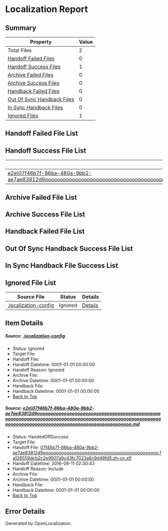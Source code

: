 # <a name='report-top'></a> Localization Report

## Summary
 Property | Value 
 -------- | ----- 
 Total Files | 2
[ Handoff Failed Files ](#handoff-failed-list)| 0
[ Handoff Success Files ](#handoff-success-list)| 1
[ Archive Failed Files ](#archive-failed-list)| 0
[ Archive Success Files ](#archive-success-list)| 0
[ Handback Failed Files ](#handback-failed-list)| 0
[ Out Of Sync Handback Files ](#outofsync-handback-success-list)| 0
[ In Sync Handback Files ](#insync-handback-success-list)| 0
[ Ignored Files ](#ignored-list)| 1

## <a name='handoff-failed-list'></a> Handoff Failed File List

## <a name='handoff-success-list'></a> Handoff Success File List
 Source File | Status | Details 
 ----------- | ------ | ------- 
 [e2e\07f46b7f-86ba-480a-9bb2-ae7ae83812d9ooooooooooooooooooooooooooooooooooooooooooooooooooooooooooooooooooooooooooooooooooooooooooooooooooooooooooooooooooooooooooooooooooooooooooooooooooooooo.md](https://github.com/OpenLocalizationTestOrg/oltest/blob/e71b12414be5d26712f8f7e201dfaf5dc3ad9a9a/e2e/07f46b7f-86ba-480a-9bb2-ae7ae83812d9ooooooooooooooooooooooooooooooooooooooooooooooooooooooooooooooooooooooooooooooooooooooooooooooooooooooooooooooooooooooooooooooooooooooooooooooooooooooo.md) | HandedOffSuccess | [Details](#073466c306a96fdb72e37c5fe8786319198f6b3f1)

## <a name='archive-failed-list'></a> Archive Failed File List

## <a name='archive-success-list'></a> Archive Success File List

## <a name='handback-failed-list'></a> Handback Failed File List

## <a name='outofsync-handback-success-list'></a> Out Of Sync Handback Success File List

## <a name='insync-handback-success-list'></a> In Sync Handback File Success List

## <a name='ignored-list'></a> Ignored File List
 Source File | Status | Details 
 ----------- | ------ | ------- 
 [.localization-config](https://github.com/OpenLocalizationTestOrg/oltest/blob/e71b12414be5d26712f8f7e201dfaf5dc3ad9a9a/.localization-config) | Ignored | [Details](#3d4f252ac210baf56311d7e97dcc2db10974dbd20)

## Item Details
##### <a name='3d4f252ac210baf56311d7e97dcc2db10974dbd20'></a> Source: [.localization-config](https://github.com/OpenLocalizationTestOrg/oltest/blob/e71b12414be5d26712f8f7e201dfaf5dc3ad9a9a/.localization-config)
* Status: Ignored
* Target File: 
* Handoff File: 
* Handoff Datetime: 0001-01-01 00:00:00
* Handoff Reason: Ignored
* Archive File: 
* Archive Datetime: 0001-01-01 00:00:00
* Handback File: 
* Handback Datetime: 0001-01-01 00:00:00
* [Back to Top](#report-top)

##### <a name='073466c306a96fdb72e37c5fe8786319198f6b3f1'></a> Source: [e2e\07f46b7f-86ba-480a-9bb2-ae7ae83812d9ooooooooooooooooooooooooooooooooooooooooooooooooooooooooooooooooooooooooooooooooooooooooooooooooooooooooooooooooooooooooooooooooooooooooooooooooooooooo.md](https://github.com/OpenLocalizationTestOrg/oltest/blob/e71b12414be5d26712f8f7e201dfaf5dc3ad9a9a/e2e/07f46b7f-86ba-480a-9bb2-ae7ae83812d9ooooooooooooooooooooooooooooooooooooooooooooooooooooooooooooooooooooooooooooooooooooooooooooooooooooooooooooooooooooooooooooooooooooooooooooooooooooooo.md)
* Status: HandedOffSuccess
* Target File: 
* Handoff File: [07f46b7f-86ba-480a-9bb2-ae7ae83812d9oooooooooooooooooooooooooooooooooooooooooooo.fa128559dcb2c2e9907a9c43fc7023a6c9d48fd5.zh-cn.xlf](https://github.com/OpenLocalizationTestOrg/olhandoff-e2e/blob/53e75427c2649ddcd16a2c95c236eeb322fb3491/ol-handoff/OpenLocalizationTestOrg/ol-test-zhcn/ci/ht/07f46b7f-86ba-480a-9bb2-ae7ae83812d9oooooooooooooooooooooooooooooooooooooooooooo.fa128559dcb2c2e9907a9c43fc7023a6c9d48fd5.zh-cn.xlf)
* Handoff Datetime: 2016-08-11 02:30:43
* Handoff Reason: Include
* Archive File: 
* Archive Datetime: 0001-01-01 00:00:00
* Handback File: 
* Handback Datetime: 0001-01-01 00:00:00
* [Back to Top](#report-top)


## Error Details

Generated by OpenLocalization.
